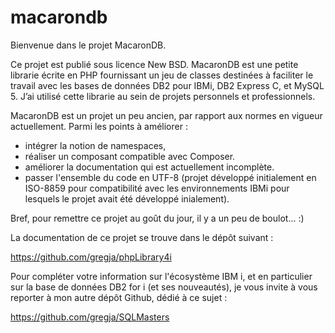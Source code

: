 # macarondb

Bienvenue dans le projet MacaronDB.

Ce projet est publié sous licence New BSD.
MacaronDB est une petite librarie écrite en PHP fournissant un jeu de classes destinées à faciliter le travail avec les bases de données DB2 pour IBMi, DB2 Express C, et MySQL 5.
J’ai utilisé cette librarie au sein de projets personnels et professionnels.

MacaronDB est un projet un peu ancien, par rapport aux normes en vigueur actuellement. 
Parmi les points à améliorer :
- intégrer la notion de namespaces, 
- réaliser un composant compatible avec Composer.
- améliorer la documentation qui est actuellement incomplète.
- passer l'ensemble du code en UTF-8 (projet développé initialement en ISO-8859
    pour compatibilité avec les environnements IBMi pour lesquels le projet
    avait été développé inialement).

Bref, pour remettre ce projet au goût du jour, il y a un peu de boulot... :)

La documentation de ce projet se trouve dans le dépôt suivant :

https://github.com/gregja/phpLibrary4i

Pour compléter votre information sur l'écosystème IBM i, et en particulier sur la base de données DB2 for i (et ses nouveautés), je vous invite à vous reporter à mon autre dépôt Github, dédié à ce sujet :

https://github.com/gregja/SQLMasters

